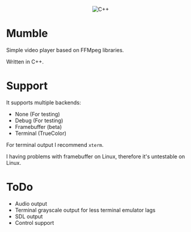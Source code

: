 <p align="center">
	<img alt="C++" src="https://img.shields.io/badge/c++-%2300599C.svg?style=for-the-badge&logo=c%2B%2B&logoColor=white"/>
</p>

# Mumble

Simple video player based on FFMpeg libraries.

Written in C++.

# Support

It supports multiple backends:

+ None (For testing)
+ Debug (For testing)
+ Framebuffer (beta)
+ Terminal (TrueColor)

For terminal output I recommend `xterm`.

I having problems with framebuffer on Linux, therefore it's untestable on Linux.

# ToDo

- Audio output
- Terminal grayscale output for less terminal emulator lags
- SDL output
- Control support
